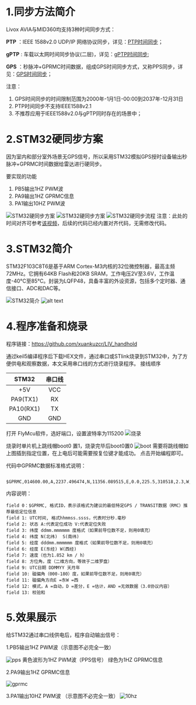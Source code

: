 # 1.同步方法简介

Livox AVIA与MID360均支持3种时间同步方式：

 **PTP** ：IEEE 1588v2.0 UDP/IP 网络协议同步，详见：[PTP时间同步](https://livox-wiki-cn.readthedocs.io/zh-cn/latest/tutorials/new_product/common/time_sync.html#ptp)；

 **gPTP** : 车载以太网时间同步协议(二层)，详见：[gPTP时间同步](https://livox-wiki-cn.readthedocs.io/zh-cn/latest/tutorials/new_product/common/time_sync.html#gptp);

 **GPS** ：秒脉冲+GPRMC时间数据，组成GPS时间同步方式，又称PPS同步，详见：[GPS时间同步](https://livox-wiki-cn.readthedocs.io/zh-cn/latest/tutorials/new_product/common/time_sync.html#gps)；

注意：

1. GPS时间同步的时间限制范围为2000年-1月1日-00:00到2037年-12月31日
2. PTP时间同步不支持IEEE1588v2.1
3. 不推荐应用于IEEE1588v2.0与gPTP同时存在的场景中；

# 2.STM32硬同步方案

因为室内和部分室外场景无GPS信号，所以采用STM32模拟GPS授时设备输出秒脉冲+GPRMC时间数据给雷达进行硬同步。

要实现的功能

1. PB5输出1HZ PWM波
2. PA9输出1HZ GPRMC信息
3. PA1输出10HZ PWM波

![STM32硬同步方案](image/image-3.png)
![STM32硬同步方案](image/image-4.png)
![STM32硬同步流程](image/image-5.png)
注意：此处的时间对齐可参考[该视频](https://www.bilibili.com/video/BV1Hr2UYAESm/?spm_id_from=333.1365.list.card_archive.click)，后续的代码已经内置对齐代码，无需修改代码。

# 3.STM32简介

STM32F103C8T6是基于ARM Cortex-M3内核的32位微控制器，最高主频72MHz。它拥有64KB Flash和20KB SRAM，工作电压2V至3.6V，工作温度-40°C至85°C。封装为LQFP48，具备丰富的外设资源，包括多个定时器、通信接口、ADC和DAC等。

![STM32简介](image/image-6.png)
![alt text](image/image-7.png)

# 4.程序准备和烧录

程序链接：https://github.com/xuankuzcr/LIV_handhold

通过keil5编译程序后下载HEX文件，通过串口或STlink烧录到STM32中，为了方便供电和观察数据，本文采用串口线的方式进行烧录程序。
接线顺序

|   STM32   | 串口线 |
| :-------: | :----: |
|    +5V    |  VCC  |
| PA9(TX1) |   RX   |
| PA10(RX1) |   TX   |
|    GND    |  GND  |


打开 FlyMcu软件，选好端口，设置波特率为115200
![烧录](image/image-60.png)

烧录时单片机上跳线帽boot0 置1，烧录完毕后boot0置0
![boot](image/image-61.png)
需要将跳线帽如上图插到指定位置，在上电后可能需要按复位键才能成功。
点击开始编程即可。

代码中GPRMC数据标准格式说明：

```
 $GPRMC,014600.00,A,2237.496474,N,11356.089515,E,0.0,225.5,310518,2.3,W,A*23
```

内容说明：

```
field 0：$GPRMC, 格式ID，表示该格式为建议的最低特定GPS / TRANSIT数据（RMC）推荐最低定位信息
field 1: UTC时间, 格式hhmmss.ssss，代表时分秒.毫秒
field 2: 状态 A:代表定位成功 V:代表定位失败 
field 3: 纬度 ddmm.mmmmmm 度格式（如果前导位数不足，则用0填充）
field 4: 纬度 N(北纬)  S(南纬)
field 5: 经度 dddmm.mmmmmm 度格式（如果前导位数不足，则用0填充）
field 6: 经度 E(东经) W(西经)
field 7: 速度（也为1.852 km / h）
field 8: 方位角，度（二维方向，等效于二维罗盘）
field 9: UTC日期 DDMMYY 天月年
field 10: 磁偏角（000-180）度，如果前导位数不足，则用0填充）
field 11: 磁偏角方向E =东W =西
field 12: 模式，A =自动，D =差分，E =估计，AND =无效数据（3.0协议内容）
field 13: 校验和
```

# 5.效果展示

给STM32通过串口线供电后，程序自动输出信号：

1.PB5输出1HZ PWM波（示意图不必完全一致）

![pps](image/image-42.png)
黄色波形为1HZ PWM波（PPS信号）
绿色为1HZ GPRMC信息

2.PA9输出1HZ GPRMC信息

![gprmc](image/image-40.png)

3.PA1输出10HZ PWM波 （示意图不必完全一致）
![10hz](image/image-43.png)
